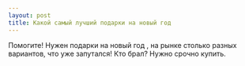 ```yaml
---
layout: post 
title: Какой самый лучший подарки на новый год 
--- 
```

Помогите! Нужен подарки на новый год , на рынке столько разных вариантов, что уже запутался! Кто брал? Нужно срочно купить.